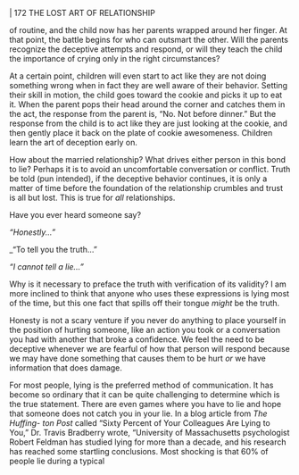 | 172 THE LOST ART OF RELATIONSHIP

of routine, and the child now has her parents wrapped around her finger. At
that point, the battle begins for who can outsmart the other. Will the parents
recognize the deceptive attempts and respond, or will they teach the child the
importance of crying only in the right circumstances?

At a certain point, children will even start to act like they are not doing
something wrong when in fact they are well aware of their behavior. Setting
their skill in motion, the child goes toward the cookie and picks it up to eat it.
When the parent pops their head around the corner and catches them in the act,
the response from the parent is, “No. Not before dinner.” But the response from
the child is to act like they are just looking at the cookie, and then gently place
it back on the plate of cookie awesomeness. Children learn the art of deception
early on.

How about the married relationship? What drives either person in this
bond to lie? Perhaps it is to avoid an uncomfortable conversation or conflict.
Truth be told (pun intended), if the deceptive behavior continues, it is only a
matter of time before the foundation of the relationship crumbles and trust is all
but lost. This is true for _all_ relationships.

Have you ever heard someone say?

_“Honestly...”_

_“To tell you the truth...”

_“I cannot tell a lie...”_

Why is it necessary to preface the truth with verification of its validity? I am
more inclined to think that anyone who uses these expressions is lying most of
the time, but this one fact that spills off their tongue _might_ be the truth.

Honesty is not a scary venture if you never do anything to place yourself
in the position of hurting someone, like an action you took or a conversation
you had with another that broke a confidence. We feel the need to be deceptive
whenever we are fearful of how that person will respond because we may have
done something that causes them to be hurt _or_ we have information that does
damage.

For most people, lying is the preferred method of communication. It has
become so ordinary that it can be quite challenging to determine which is the
true statement. There are even games where you have to lie and hope that
someone does not catch you in your lie. In a blog article from _The Huffing-
ton Post_ called “Sixty Percent of Your Colleagues Are Lying to You,” Dr. Travis
Bradberry wrote, “University of Massachusetts psychologist Robert Feldman
has studied lying for more than a decade, and his research has reached some
startling conclusions. Most shocking is that 60% of people lie during a typical